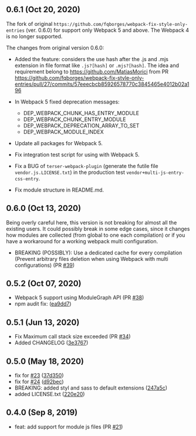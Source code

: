 ## 0.6.1 (Oct 20, 2020)
The fork of original `https://github.com/fqborges/webpack-fix-style-only-entries` (ver. 0.6.0) for support only Webpack 5 and above. 
The Webpack 4 is no longer supported.

The changes from original version 0.6.0: 
 
- Added the feature: considers the use hash after the  .js and .mjs extension in file format like `.js?[hash]` or `.mjs?[hash]`. 
The idea and requirement belong to https://github.com/MatiasMorici from PR https://github.com/fqborges/webpack-fix-style-only-entries/pull/27/commits/57eeecbcb85926578770c3845465e4012b02a196
- In Webpack 5 fixed deprecation messages:
    - DEP_WEBPACK_CHUNK_HAS_ENTRY_MODULE
    - DEP_WEBPACK_CHUNK_ENTRY_MODULE
    - DEP_WEBPACK_DEPRECATION_ARRAY_TO_SET
    - DEP_WEBPACK_MODULE_INDEX
 
- Update all packages for Webpack 5.
- Fix integration test script for using with Webpack 5.
- Fix a BUG of `terser-webpack-plugin` (generate the futile file `vendor.js.LICENSE.txt`) in the production test `vendor+multi-js-entry-css-entry`.
- Fix module structure in README.md.

## 0.6.0 (Oct 13, 2020)
Being overly careful here, this version is not breaking for almost all the existing users. It could possibly break in some edge cases, since it changes how modules are collected (from global to one each compilation) or if you have a workaround for a working webpack multi configuration.
- BREAKING (POSSIBLY): Use a dedicated cache for every compilation (Prevent arbitrary files deletion when using Webpack with multi configurations) (PR [#39](https://github.com/fqborges/webpack-fix-style-only-entries/pull/39))

## 0.5.2 (Oct 07, 2020)
 - Webpack 5 support using ModuleGraph API (PR [#38](https://github.com/fqborges/webpack-fix-style-only-entries/pull/38))
 - npm audit fix: ([ea9dd7](https://github.com/fqborges/webpack-fix-style-only-entries/commit/ea9dd7bd7ade5b16623064a4850de39545e1e18e))

## 0.5.1 (Jun 13, 2020)
 - Fix Maximum call stack size exceeded (PR [#34](https://github.com/fqborges/webpack-fix-style-only-entries/pull/34))
 - Added CHANGELOG ([3e3767](https://github.com/fqborges/webpack-fix-style-only-entries/commit/3e3767d8998a53d807b5d5b10643d05b800aa79a))

## 0.5.0 (May 18, 2020)
 - fix for [#23](https://github.com/fqborges/webpack-fix-style-only-entries/issues/23) ([37d350](https://github.com/fqborges/webpack-fix-style-only-entries/commit/37d350eec83f49c0b12729a93aa6cf2f96d92d0b))
 - fix for [#24](https://github.com/fqborges/webpack-fix-style-only-entries/issues/24) ([d92bec](https://github.com/fqborges/webpack-fix-style-only-entries/commit/d92bec4be5fe4b97a8651a9206fa2281ce1424be))
 - BREAKING: added styl and sass to default extensions ([247a5c](https://github.com/fqborges/webpack-fix-style-only-entries/commit/247a5c9f963e4d7598539056ab3f709b0558b4ec))
 - added LICENSE.txt ([220e20](https://github.com/fqborges/webpack-fix-style-only-entries/commit/220e20eeb9bc95652a942812a424aadd92ec7d1f))

## 0.4.0 (Sep 8, 2019)
 - feat: add support for module js files (PR [#21](https://github.com/fqborges/webpack-fix-style-only-entries/pull/21))


